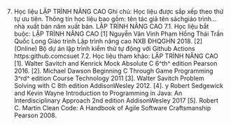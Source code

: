 7. Học liệu LẬP TRÌNH NÂNG CAO
Ghi chú: Học liệu được sắp xếp theo thứ tự ưu tiên. Thông tin học liệu bao gồm: tên tác giả tên sáchgiáo trình... nhà xuất bản năm xuất bản. LẬP TRÌNH NÂNG CAO
7.1. Học liệu bắt buộc: LẬP TRÌNH NÂNG CAO \[1\] Nguyễn Văn Vinh Phạm Hồng Thái Trần Quốc Long Giáo trình Lập
trình nâng cao NXB ĐHQGHN 2018.
\[2\] (Online) Bộ dự án lập trình kiểm thử tự động với Github Actions
https:github.comcsuet
7.2. Học liệu tham khảo: LẬP TRÌNH NÂNG CAO \[1\]. Walter Savitch and Kenrick Mock Absolute C 6^th^ edition
Pearson 2016.
\[2\]. Michael Dawson Beginning C Through Game Programming 3^rd^
edition Course Technology 2011
\[3\]. Walter Savitch Problem Solving with C 8th edition
AddisonWesley 2012.
\[4\]. y Robert Sedgewick and Kevin Wayne Introduction to Programming
in Java: An Interdisciplinary Approach 2nd edition AddisonWesley
2017
\[5\]. Robert C. Martin Clean Code: A Handbook of Agile Software
Craftsmanship Pearson 2008.
